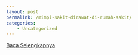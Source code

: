 ```yaml
---
layout: post
permalink: /mimpi-sakit-dirawat-di-rumah-sakit/
categories:
    - Uncategorized
---
```


[Baca Selengkapnya](/04)